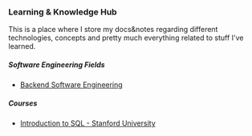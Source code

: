 ### Learning & Knowledge Hub

This is a place where I store my docs&notes regarding different technologies, concepts and pretty much everything related to stuff I've learned.

##### Software Engineering Fields

- [Backend Software Engineering](./Backend/index.md)

##### Courses

- [Introduction to SQL - Stanford University](./Courses/1%20-%20Introduction%20to%20SQL%20-%20Stanford%20EdX/index.md)
